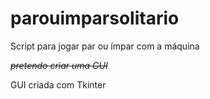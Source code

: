 # parouimparsolitario
Script para jogar par ou ímpar com a máquina

~~_pretendo criar uma GUI_~~


GUI criada com Tkinter 

